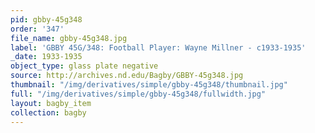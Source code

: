 ```yaml
---
pid: gbby-45g348
order: '347'
file_name: gbby-45g348.jpg
label: 'GBBY 45G/348: Football Player: Wayne Millner - c1933-1935'
_date: 1933-1935
object_type: glass plate negative
source: http://archives.nd.edu/Bagby/GBBY-45g348.jpg
thumbnail: "/img/derivatives/simple/gbby-45g348/thumbnail.jpg"
full: "/img/derivatives/simple/gbby-45g348/fullwidth.jpg"
layout: bagby_item
collection: bagby
---
```


